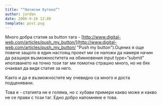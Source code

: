 ```yaml
---
title: "“Натисни бутона”"
author: jordan
date: 2006-9-26 12:00
template: post.pug
---
```


Много добра статия за button тага -
[http://www.digital-web.com/articles/push_my_button/](http://www.digital-web.com/articles/push_my_button/ "Push my button").Оцених
я още повече защото в един настоящ проект ми се наложи да намеря начин да
разширя възможноститета на обикновения input type=”submit” иползването
на точно този таг ми помогна страшно много, но не бях очаквал да видя
статия за него.

Както и да е възможностите му очевидно са много и доста подценявани.

Това е - статията не е голяма, но с хубави примери какво може и какво не
се прави с този таг. Едно добро напомняне е това.
